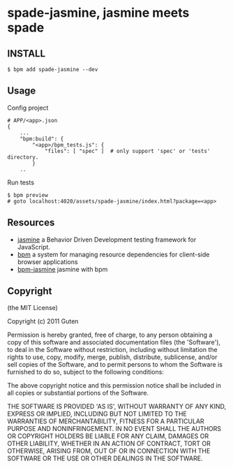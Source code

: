 spade-jasmine, jasmine meets spade 
==================================

INSTALL
-------

	$ bpm add spade-jasmine --dev

Usage
------

Config project 

	# APP/<app>.json
	{
		...
		"bpm:build": {
			"<app>/bpm_tests.js": {
				"files": [ "spec" ]  # only support 'spec' or 'tests' directory.
			}
		..

Run tests 

	$ bpm preview
	# goto localhost:4020/assets/spade-jasmine/index.html?package=<app>
	

Resources
---------

* [jasmine](https://github.com/pivotal/jasmine) a Behavior Driven Development testing framework for JavaScript.
* [bpm](https://github.com/bpm/bpm) a system for managing resource dependencies for client-side browser applications
* [bpm-jasmine](http://github.com/GutenYe/bpm-jasmine) jasmine with bpm

Copyright
---------

(the MIT License)

Copyright (c) 2011 Guten

Permission is hereby granted, free of charge, to any person obtaining a copy of this software and associated documentation files (the 'Software'), to deal in the Software without restriction, including without limitation the rights to use, copy, modify, merge, publish, distribute, sublicense, and/or sell copies of the Software, and to permit persons to whom the Software is furnished to do so, subject to the following conditions:

The above copyright notice and this permission notice shall be included in all copies or substantial portions of the Software.

THE SOFTWARE IS PROVIDED 'AS IS', WITHOUT WARRANTY OF ANY KIND, EXPRESS OR IMPLIED, INCLUDING BUT NOT LIMITED TO THE WARRANTIES OF MERCHANTABILITY, FITNESS FOR A PARTICULAR PURPOSE AND NONINFRINGEMENT.  IN NO EVENT SHALL THE AUTHORS OR COPYRIGHT HOLDERS BE LIABLE FOR ANY CLAIM, DAMAGES OR OTHER LIABILITY, WHETHER IN AN ACTION OF CONTRACT, TORT OR OTHERWISE, ARISING FROM, OUT OF OR IN CONNECTION WITH THE SOFTWARE OR THE USE OR OTHER DEALINGS IN THE SOFTWARE.
